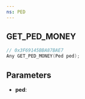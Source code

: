 ```yaml
---
ns: PED
---
```

## GET_PED_MONEY

```c
// 0x3F69145BBA87BAE7
Any GET_PED_MONEY(Ped ped);
```

## Parameters
* **ped**:
